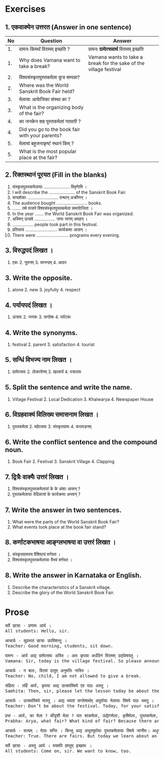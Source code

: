 # Exercises
## 1. एकवाक्येन उत्तरत (Answer in one sentence)
|No | Question | Answer | 
|-|-|-|
|1.| वामनः किमर्थं विरामम् इच्छति ?|वामनः **ग्रामाेत्सवार्थ** विरामम् इच्छति|
|1.| Why does Vamana want to take a break?|Vamana wants to take a break for the sake of the village festival|
|2.| विश्वसंस्कृतपुस्तकमेला कुत्र सम्पन्ना? ||
|2.| Where was the World Sanskrit Book Fair held?||
|3.| मेलायाः आयाेजिका संस्था का ?||
|3.| What is the organizing body of the fair?||
|4.| का जनकेन सह पुस्तकमेलां गतवती ?||
|4.| Did you go to the book fair with your parents?||
|5.| मेलायां बहुजनाकृष्टं स्थानं किम् ?||
|5.| What is the most popular place at the fair?||

## 2. रिक्तस्थानं पूरयत (Fill in the blanks)
1. संस्कृतपुस्तकमेलायाः ..................... विवृणाेमि ।
1. I will describe the ..................... of the Sanskrit Book Fair.
2. सन्दर्शकाः ......................... ग्रन्थान् अक्रीणन् ।
2. The audience bought ......................... books.
3. ....... तमे वत्सरे विश्वसंस्कृतपुस्तकमेला समायाेजिता ।
3. In the year ....... the World Sanskrit Book Fair was organized.
4. अस्मिन् उत्सवे ................. जनाः भागम् अवहन् ।
4. ................. people took part in this festival.
5. प्रतिसायं .......................... कार्यक्रमाः आसन् ।
5. There were .......................... programs every evening.

## 3. विरुद्धपदं लिखत ।
1. एकः 2. नूतनम् 3. सानन्दम् 4. आदरः
## 3. Write the opposite.
1. alone 2. new 3. joyfully 4. respect
## 4. पर्यायपदं लिखत ।
1. उत्सवः 2. जनकः 3. सन्ताेषः 4. पर्यटकः
## 4. Write the synonyms.
1. festival 2. parent 3. satisfaction 4. tourist
## 5. सन्धिं विभज्य नाम लिखत ।
1. ग्रामाेत्सवः 2. लाेकार्पणम् 3. खल्वार्य 4. पत्रालयः
## 5. Split the sentence and write the name.
1. Village Festival 2. Local Dedication 3. Khalwarya 4. Newspaper House
## 6. विग्रहवाक्यं विलिख्य समासनाम लिखत ।
1. पुस्तकमेला 2. महाेत्सवः 3. संस्कृतग्रामः 4. करताडनम्
## 6. Write the conflict sentence and the compound noun.
1. Book Fair 2. Festival 3. Sanskrit Village 4. Clapping
## 7. द्वित्रैः वाक्यैः उत्तरं लिखत ।
1. विश्वसंस्कृतपुस्तकमेलायां के के अंशाः आसन् ?
2. पुस्तकमेलायाः वेदिकायां के कार्यक्रमाः अभवन् ?
## 7. Write the answer in two sentences.
1. What were the parts of the World Sanskrit Book Fair?
2. What events took place at the book fair stand?
## 8. कर्णाटकभाषया आङ्ग्लभाषया वा उत्तरं लिखत ।
1. संस्कृतग्रामस्य वैशिष्ट्यं वर्णयत ।
2. विश्वसंस्कृतपुस्तकमेलायाः वैभवं वर्णयत ।
## 8. Write the answer in Karnataka or English.
1. Describe the characteristics of a Sanskrit village.
2. Describe the glory of the World Sanskrit Book Fair.
# Prose
<pre>
सर्वे छात्राः - प्रणामः आर्य ।
All students: Hello, sir.

आचार्यः - सुप्रभातं छात्राः उपविशन्तु ।
Teacher: Good morning, students, sit down.

वामनः - आर्य अद्य ग्रामाेत्सवः अस्ति । अतः कृपया अर्धदिनं विरामम् उद्घाेषयतु ।
Vamana: Sir, today is the village festival. So please announce a half-day break.

आचार्यः - न बाल, विरामं दातुम् अनुमतिः नास्ति ।
Teacher: No, child, I am not allowed to give a break.

संहिता - तर्हि आर्य, कृपया अद्य उत्सवविषये एव पाठः अस्तु ।
Samhita: Then, sir, please let the lesson today be about the festival.

आचार्यः - उत्सवविषये मास्तु । अद्य भवतां सन्ताेषार्थम् अपूर्वायाः मेलायाः विषये पाठः भवतु ।
Teacher: Don’t be about the festival. Today, for your satisfaction, let us have a lesson about the unprecedented fair.

प्रभा - आर्य, का मेला ? कीदृशी मेला ? यतः शाकमेला, उद्याेगमेला, कृषिमेला, पुस्तकमेला, कुम्भमेला इति विविधाः मेलाः सन्ति खलु ?
Prabha: Arya, what fair? What kind of fair? Because there are various fairs like vegetable fair, industry fair, agriculture fair, book fair, pot fair, right?

आचार्यः - सत्यम् । मेलाः सन्ति । किन्तु अद्य अभूतपूर्वायाः पुस्तकमेलायाः विषये जानीमः। अधुना विश्वसंस्कृतपुस्तकमेलायाः वैभवं विवृणाेमि।
Teacher: True. There are fairs. But today we learn about an unprecedented book fair. Now I will describe the glory of the World Sanskrit Book Fair.

सर्वे छात्राः - अस्तु आर्य । वयमपि ज्ञातुम् इच्छामः ।
All students: Come on, sir. We want to know, too.
</pre>

